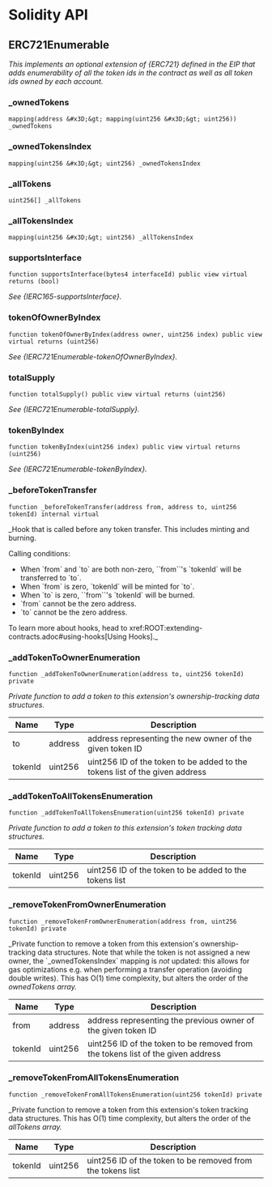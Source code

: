 # Solidity API

## ERC721Enumerable

_This implements an optional extension of {ERC721} defined in the EIP that adds
enumerability of all the token ids in the contract as well as all token ids owned by each
account._

### _ownedTokens

```solidity
mapping(address &#x3D;&gt; mapping(uint256 &#x3D;&gt; uint256)) _ownedTokens
```

### _ownedTokensIndex

```solidity
mapping(uint256 &#x3D;&gt; uint256) _ownedTokensIndex
```

### _allTokens

```solidity
uint256[] _allTokens
```

### _allTokensIndex

```solidity
mapping(uint256 &#x3D;&gt; uint256) _allTokensIndex
```

### supportsInterface

```solidity
function supportsInterface(bytes4 interfaceId) public view virtual returns (bool)
```

_See {IERC165-supportsInterface}._

### tokenOfOwnerByIndex

```solidity
function tokenOfOwnerByIndex(address owner, uint256 index) public view virtual returns (uint256)
```

_See {IERC721Enumerable-tokenOfOwnerByIndex}._

### totalSupply

```solidity
function totalSupply() public view virtual returns (uint256)
```

_See {IERC721Enumerable-totalSupply}._

### tokenByIndex

```solidity
function tokenByIndex(uint256 index) public view virtual returns (uint256)
```

_See {IERC721Enumerable-tokenByIndex}._

### _beforeTokenTransfer

```solidity
function _beforeTokenTransfer(address from, address to, uint256 tokenId) internal virtual
```

_Hook that is called before any token transfer. This includes minting
and burning.

Calling conditions:

- When &#x60;from&#x60; and &#x60;to&#x60; are both non-zero, &#x60;&#x60;from&#x60;&#x60;&#x27;s &#x60;tokenId&#x60; will be
transferred to &#x60;to&#x60;.
- When &#x60;from&#x60; is zero, &#x60;tokenId&#x60; will be minted for &#x60;to&#x60;.
- When &#x60;to&#x60; is zero, &#x60;&#x60;from&#x60;&#x60;&#x27;s &#x60;tokenId&#x60; will be burned.
- &#x60;from&#x60; cannot be the zero address.
- &#x60;to&#x60; cannot be the zero address.

To learn more about hooks, head to xref:ROOT:extending-contracts.adoc#using-hooks[Using Hooks]._

### _addTokenToOwnerEnumeration

```solidity
function _addTokenToOwnerEnumeration(address to, uint256 tokenId) private
```

_Private function to add a token to this extension&#x27;s ownership-tracking data structures._

| Name | Type | Description |
| ---- | ---- | ----------- |
| to | address | address representing the new owner of the given token ID |
| tokenId | uint256 | uint256 ID of the token to be added to the tokens list of the given address |

### _addTokenToAllTokensEnumeration

```solidity
function _addTokenToAllTokensEnumeration(uint256 tokenId) private
```

_Private function to add a token to this extension&#x27;s token tracking data structures._

| Name | Type | Description |
| ---- | ---- | ----------- |
| tokenId | uint256 | uint256 ID of the token to be added to the tokens list |

### _removeTokenFromOwnerEnumeration

```solidity
function _removeTokenFromOwnerEnumeration(address from, uint256 tokenId) private
```

_Private function to remove a token from this extension&#x27;s ownership-tracking data structures. Note that
while the token is not assigned a new owner, the &#x60;_ownedTokensIndex&#x60; mapping is _not_ updated: this allows for
gas optimizations e.g. when performing a transfer operation (avoiding double writes).
This has O(1) time complexity, but alters the order of the _ownedTokens array._

| Name | Type | Description |
| ---- | ---- | ----------- |
| from | address | address representing the previous owner of the given token ID |
| tokenId | uint256 | uint256 ID of the token to be removed from the tokens list of the given address |

### _removeTokenFromAllTokensEnumeration

```solidity
function _removeTokenFromAllTokensEnumeration(uint256 tokenId) private
```

_Private function to remove a token from this extension&#x27;s token tracking data structures.
This has O(1) time complexity, but alters the order of the _allTokens array._

| Name | Type | Description |
| ---- | ---- | ----------- |
| tokenId | uint256 | uint256 ID of the token to be removed from the tokens list |

